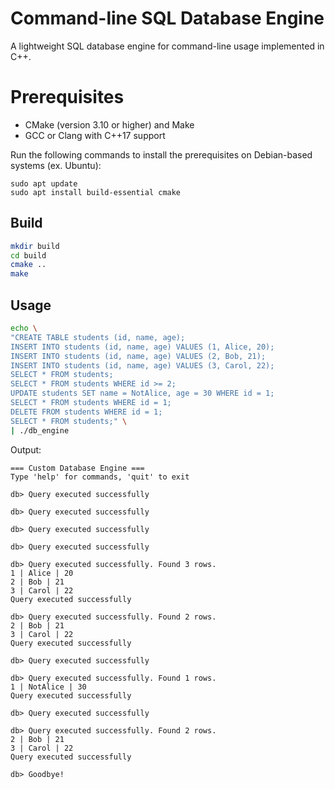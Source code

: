 # Command-line SQL Database Engine

A lightweight SQL database engine for command-line usage implemented in C++.

# Prerequisites

- CMake (version 3.10 or higher) and Make
- GCC or Clang with C++17 support

Run the following commands to install the prerequisites on Debian-based systems (ex. Ubuntu):

```
sudo apt update
sudo apt install build-essential cmake
```

## Build

```bash
mkdir build
cd build
cmake ..
make
```

## Usage

```bash
echo \
"CREATE TABLE students (id, name, age);
INSERT INTO students (id, name, age) VALUES (1, Alice, 20);
INSERT INTO students (id, name, age) VALUES (2, Bob, 21);
INSERT INTO students (id, name, age) VALUES (3, Carol, 22);
SELECT * FROM students;
SELECT * FROM students WHERE id >= 2;
UPDATE students SET name = NotAlice, age = 30 WHERE id = 1;
SELECT * FROM students WHERE id = 1;
DELETE FROM students WHERE id = 1;
SELECT * FROM students;" \
| ./db_engine
```

Output:
```
=== Custom Database Engine ===
Type 'help' for commands, 'quit' to exit

db> Query executed successfully

db> Query executed successfully

db> Query executed successfully

db> Query executed successfully

db> Query executed successfully. Found 3 rows.
1 | Alice | 20
2 | Bob | 21
3 | Carol | 22
Query executed successfully

db> Query executed successfully. Found 2 rows.
2 | Bob | 21
3 | Carol | 22
Query executed successfully

db> Query executed successfully

db> Query executed successfully. Found 1 rows.
1 | NotAlice | 30
Query executed successfully

db> Query executed successfully

db> Query executed successfully. Found 2 rows.
2 | Bob | 21
3 | Carol | 22
Query executed successfully

db> Goodbye!
```
